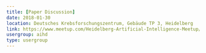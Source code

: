 ```yaml
---
title: [Paper Discussion]
date: 2018-01-30
location: Deutsches Krebsforschungszentrum, Gebäude TP 3, Heidelberg
link: https://www.meetup.com/Heidelberg-Artificial-Intelligence-Meetup/events/246745024/
usergroup: aihd
type: usergroup
---
```

